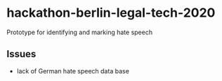 # hackathon-berlin-legal-tech-2020

Prototype for identifying and marking hate speech

## Issues
* lack of German hate speech data base






